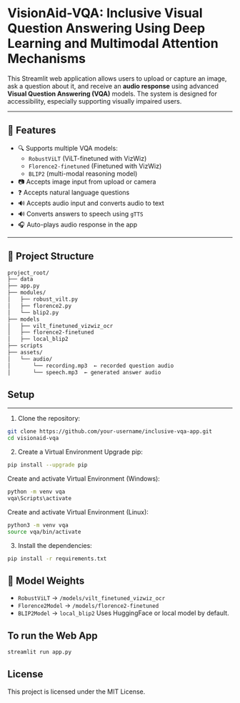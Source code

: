 # VisionAid-VQA: Inclusive Visual Question Answering Using Deep Learning and Multimodal Attention Mechanisms

This Streamlit web application allows users to upload or capture an image, ask a question about it, and receive an **audio response** using advanced **Visual Question Answering (VQA)** models. The system is designed for accessibility, especially supporting visually impaired users.

---

## 🧠 Features

- 🔍 Supports multiple VQA models:
  - `RobustViLT` (ViLT-finetuned with VizWiz)
  - `Florence2-finetuned` (Finetuned with VizWiz)
  - `BLIP2` (multi-modal reasoning model)
- 📷 Accepts image input from upload or camera
- ❓ Accepts natural language questions 
- 🔊 Accepts audio input and converts audio to text
- 🔊 Converts answers to speech using `gTTS`
- 🎧 Auto-plays audio response in the app

---

## 📁 Project Structure

```graphql
project_root/
├── data  
├── app.py  
├── modules/
│   ├── robust_vilt.py
│   ├── florence2.py
│   └── blip2.py
├── models
│   ├── vilt_finetuned_vizwiz_ocr
│   ├── florence2-finetuned
│   ├── local_blip2
├── scripts
├── assets/
│   └── audio/
│       └── recording.mp3  ← recorded question audio
│       └── speech.mp3  ← generated answer audio

```


## Setup
---
1. Clone the repository:
```bash
git clone https://github.com/your-username/inclusive-vqa-app.git
cd visionaid-vqa
```

2. Create a Virtual Environment
Upgrade pip:
```bash
pip install --upgrade pip
```

Create and activate Virtual Environment (Windows):
```bash
python -m venv vqa
vqa\Scripts\activate
```

Create and activate Virtual Environment (Linux):
```bash
python3 -m venv vqa
source vqa/bin/activate
```

3. Install the dependencies:
```bash
pip install -r requirements.txt
```

## 🧠 Model Weights

- `RobustViLT` → `/models/vilt_finetuned_vizwiz_ocr`
- `Florence2Model` → `/models/florence2-finetuned`
- `BLIP2Model` → `local_blip2` Uses HuggingFace or local model by default.

## To run the Web App
```bash
streamlit run app.py
```

## License
This project is licensed under the MIT License.